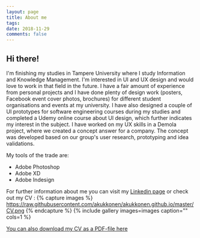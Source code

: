 ```yaml
---
layout: page
title: About me
tags:   
date: 2018-11-29
comments: false
---
```


## Hi there!

I'm finishing my studies in Tampere University where I study Information and Knowledge Management. I'm interested in UI and UX design and would love to work in that field in the future. I have a fair amount of experience from personal projects and I have done plenty of design work (posters, Facebook event cover photos, brochures) for different student organisations and events at my university. I have also designed a couple of UI prototypes for software engineering  courses during my studies and completed a Udemy online course about UI design, which further indicates my interest in the subject. I have worked on my UX skills in a Demola project, where we created a concept answer for a company. The concept was developed based on our group's user research, prototyping and idea validations.

My tools of the trade are:
* Adobe Photoshop
* Adobe XD
* Adobe Indesign

For further information about me you can visit my [Linkedin page](http://www.linkedin.com/in/arttukukkonen) or check out my CV  :
{% capture images %}
	https://raw.githubusercontent.com/akukkonen/akukkonen.github.io/master/CV.png
{% endcapture %}
{% include gallery images=images caption="" cols=1 %}   

[You can also download my CV as a PDF-file here](https://raw.githubusercontent.com/akukkonen/akukkonen.github.io/master/Arttu_Kukkonen_CV.pdf)
